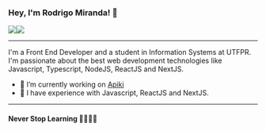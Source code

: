 ### Hey, I'm Rodrigo Miranda! 👋

<div style="display: flex;">
  <a href="https://www.linkedin.com/in/rodrigoamiranda/">
    <img 
       src="https://img.shields.io/badge/-Rodrigo%20Miranda-0077B5?style=flat-square&logo=Linkedin&logoColor=white&link=https://www.linkedin.com/in/rodrigoamiranda"
     >
  </a>
  <a href="mailto:rodrigo.mira08@gmail.com">
    <img 
       src="https://img.shields.io/badge/-rodrigo.miran08@gmail.com-D14836?style=flat-square&logo=Gmail&logoColor=white&link=mailto:rodrigo.mira08@gmail.com"
     >
  </a>
</div>

<hr>

I'm a Front End Developer and a student in Information Systems at UTFPR. I'm passionate about the best web development technologies like Javascript, Typescript, NodeJS, ReactJS and NextJS. 

- 🔭 I’m currently working on <a href="https://apiki.com/">Apiki</a>
- 🌱 I have experience with Javascript, ReactJS and NextJS.

<hr>

#### Never Stop Learning 🚀🚀🚀🚀


